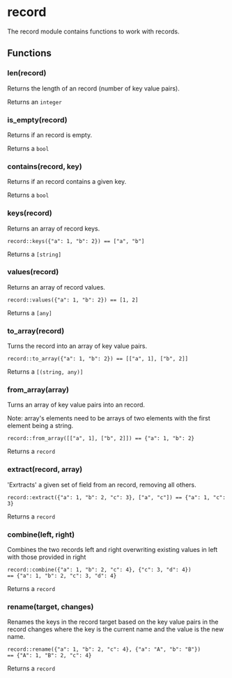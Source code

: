 
# record

The record module contains functions to work with records.
## Functions
### len(record)

Returns the length of an record (number of key value pairs).

Returns an `integer`

### is_empty(record)

Returns if an record is empty.

Returns a `bool`

### contains(record, key)

Returns if an record contains a given key.

Returns a `bool`

### keys(record)

Returns an array of record keys.

```tremor
record::keys({"a": 1, "b": 2}) == ["a", "b"]
```

Returns a `[string]`

### values(record)

Returns an array of record values.

```tremor
record::values({"a": 1, "b": 2}) == [1, 2]
```

Returns a `[any]`

### to_array(record)

Turns the record into an array of key value pairs.

```tremor
record::to_array({"a": 1, "b": 2}) == [["a", 1], ["b", 2]]
```

Returns a `[(string, any)]`

### from_array(array)

Turns an array of key value pairs into an record.

Note: array's elements need to be arrays of two elements with the first
element being a string.

```tremor
record::from_array([["a", 1], ["b", 2]]) == {"a": 1, "b": 2}
```

Returns a `record`

### extract(record, array)

'Exrtracts' a given set of field from an record, removing all others.

```tremor
record::extract({"a": 1, "b": 2, "c": 3}, ["a", "c"]) == {"a": 1, "c": 3}
```

Returns a `record`

### combine(left, right)

Combines the two records left and right overwriting existing values in left
with those provided in right

```tremor
record::combine({"a": 1, "b": 2, "c": 4}, {"c": 3, "d": 4})
== {"a": 1, "b": 2, "c": 3, "d": 4}
```

Returns a `record`

### rename(target, changes)

Renames the keys in the record target based on the key value pairs in the
record changes where the key is the current name and the value is the new
name.

```tremor
record::rename({"a": 1, "b": 2, "c": 4}, {"a": "A", "b": "B"})
== {"A": 1, "B": 2, "c": 4}
```

Returns a `record`
